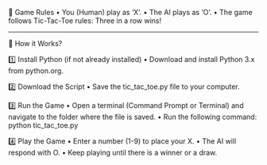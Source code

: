 🎯 Game Rules
	•	You (Human) play as ‘X’.
	•	The AI plays as ‘O’.
	•	The game follows Tic-Tac-Toe rules: Three in a row wins!
 ___________________________________________________________________________________________________

 📌 How it Works?

1️⃣ Install Python (if not already installed)
	•	Download and install Python 3.x from python.org.

2️⃣ Download the Script
	•	Save the tic_tac_toe.py file to your computer.

3️⃣ Run the Game
	•	Open a terminal (Command Prompt or Terminal) and navigate to the folder where the file is saved.
	•	Run the following command: python tic_tac_toe.py

4️⃣ Play the Game
	•	Enter a number (1-9) to place your X.
	•	The AI will respond with O.
	•	Keep playing until there is a winner or a draw.

 
